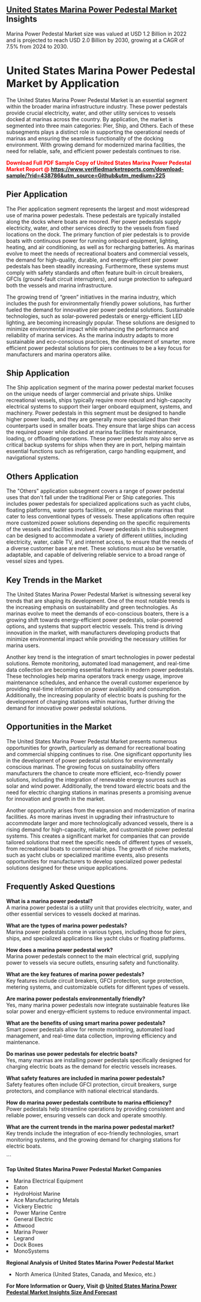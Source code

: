 <h2><a href="https://www.verifiedmarketreports.com/download-sample/?rid=438786&amp;utm_source=Github&amp;utm_medium=225" target="_blank">United States Marina Power Pedestal Market</a> Insights</h2><p>Marina Power Pedestal Market size was valued at USD 1.2 Billion in 2022 and is projected to reach USD 2.0 Billion by 2030, growing at a CAGR of 7.5% from 2024 to 2030.</p><p> <h1>United States Marina Power Pedestal Market by Application</h1> <p>The United States Marina Power Pedestal Market is an essential segment within the broader marina infrastructure industry. These power pedestals provide crucial electricity, water, and other utility services to vessels docked at marinas across the country. By application, the market is segmented into three main categories: Pier, Ship, and Others. Each of these subsegments plays a distinct role in supporting the operational needs of marinas and ensuring the seamless functionality of the docking environment. With growing demand for modernized marina facilities, the need for reliable, safe, and efficient power pedestals continues to rise.</p> <p><b><p><span class=""><span style="color: #ff0000;"><strong>Download Full PDF Sample Copy of United States Marina Power Pedestal Market Report</strong> @ </span><a href="https://www.verifiedmarketreports.com/download-sample/?rid=438786&amp;utm_source=Github&amp;utm_medium=225" target="_blank">https://www.verifiedmarketreports.com/download-sample/?rid=438786&amp;utm_source=Github&amp;utm_medium=225</a></span></p></b></p> <h2>Pier Application</h2> <p>The Pier application segment represents the largest and most widespread use of marina power pedestals. These pedestals are typically installed along the docks where boats are moored. Pier power pedestals supply electricity, water, and other services directly to the vessels from fixed locations on the dock. The primary function of pier pedestals is to provide boats with continuous power for running onboard equipment, lighting, heating, and air conditioning, as well as for recharging batteries. As marinas evolve to meet the needs of recreational boaters and commercial vessels, the demand for high-quality, durable, and energy-efficient pier power pedestals has been steadily increasing. Furthermore, these systems must comply with safety standards and often feature built-in circuit breakers, GFCIs (ground-fault circuit interrupters), and surge protection to safeguard both the vessels and marina infrastructure.</p> <p>The growing trend of “green” initiatives in the marina industry, which includes the push for environmentally friendly power solutions, has further fueled the demand for innovative pier power pedestal solutions. Sustainable technologies, such as solar-powered pedestals or energy-efficient LED lighting, are becoming increasingly popular. These solutions are designed to minimize environmental impact while enhancing the performance and reliability of marina services. As the marina industry adapts to more sustainable and eco-conscious practices, the development of smarter, more efficient power pedestal solutions for piers continues to be a key focus for manufacturers and marina operators alike.</p> <h2>Ship Application</h2> <p>The Ship application segment of the marina power pedestal market focuses on the unique needs of larger commercial and private ships. Unlike recreational vessels, ships typically require more robust and high-capacity electrical systems to support their larger onboard equipment, systems, and machinery. Power pedestals in this segment must be designed to handle higher power loads, and they are generally more specialized than their counterparts used in smaller boats. They ensure that large ships can access the required power while docked at marina facilities for maintenance, loading, or offloading operations. These power pedestals may also serve as critical backup systems for ships when they are in port, helping maintain essential functions such as refrigeration, cargo handling equipment, and navigational systems.</p> <pGiven the larger energy needs and complex requirements of ships, power pedestals in this subsegment are often designed with additional features to accommodate specific onboard systems. Moreover, because many of these ships are commercial vessels or cruise ships, there is an increasing emphasis on safety and regulatory compliance. The growing demand for cruise tourism and global shipping activities presents significant opportunities for manufacturers of power pedestals to develop more advanced, high-performance solutions. This includes the integration of advanced features such as automated load management, fault detection systems, and remote monitoring capabilities to ensure optimal performance even during extended docking periods.</p> <h2>Others Application</h2> <p>The "Others" application subsegment covers a range of power pedestal uses that don't fall under the traditional Pier or Ship categories. This includes power pedestals for specialized applications such as yacht clubs, floating platforms, water sports facilities, or smaller private marinas that cater to less conventional types of vessels. These applications often require more customized power solutions depending on the specific requirements of the vessels and facilities involved. Power pedestals in this subsegment can be designed to accommodate a variety of different utilities, including electricity, water, cable TV, and internet access, to ensure that the needs of a diverse customer base are met. These solutions must also be versatile, adaptable, and capable of delivering reliable service to a broad range of vessel sizes and types.</p> <pThe "Others" segment also includes the growing trend of marina expansion into eco-friendly, sustainable facilities. These newer types of marinas often focus on green technologies, offering power pedestals that can charge electric boats, support water reclamation systems, or supply renewable energy through wind and solar power. As more marinas and dock facilities look to integrate environmentally sustainable practices, the demand for power pedestals that align with these goals continues to rise. Manufacturers are increasingly focusing on providing energy-efficient solutions that support these greener, more sustainable operations, contributing to the growth of the "Others" subsegment within the market.</p> <h2>Key Trends in the Market</h2> <p>The United States Marina Power Pedestal Market is witnessing several key trends that are shaping its development. One of the most notable trends is the increasing emphasis on sustainability and green technologies. As marinas evolve to meet the demands of eco-conscious boaters, there is a growing shift towards energy-efficient power pedestals, solar-powered options, and systems that support electric vessels. This trend is driving innovation in the market, with manufacturers developing products that minimize environmental impact while providing the necessary utilities for marina users.</p> <p>Another key trend is the integration of smart technologies in power pedestal solutions. Remote monitoring, automated load management, and real-time data collection are becoming essential features in modern power pedestals. These technologies help marina operators track energy usage, improve maintenance schedules, and enhance the overall customer experience by providing real-time information on power availability and consumption. Additionally, the increasing popularity of electric boats is pushing for the development of charging stations within marinas, further driving the demand for innovative power pedestal solutions.</p> <h2>Opportunities in the Market</h2> <p>The United States Marina Power Pedestal Market presents numerous opportunities for growth, particularly as demand for recreational boating and commercial shipping continues to rise. One significant opportunity lies in the development of power pedestal solutions for environmentally conscious marinas. The growing focus on sustainability offers manufacturers the chance to create more efficient, eco-friendly power solutions, including the integration of renewable energy sources such as solar and wind power. Additionally, the trend toward electric boats and the need for electric charging stations in marinas presents a promising avenue for innovation and growth in the market.</p> <p>Another opportunity arises from the expansion and modernization of marina facilities. As more marinas invest in upgrading their infrastructure to accommodate larger and more technologically advanced vessels, there is a rising demand for high-capacity, reliable, and customizable power pedestal systems. This creates a significant market for companies that can provide tailored solutions that meet the specific needs of different types of vessels, from recreational boats to commercial ships. The growth of niche markets, such as yacht clubs or specialized maritime events, also presents opportunities for manufacturers to develop specialized power pedestal solutions designed for these unique applications.</p> <h2>Frequently Asked Questions</h2> <p><b>What is a marina power pedestal?</b><br> A marina power pedestal is a utility unit that provides electricity, water, and other essential services to vessels docked at marinas.</p> <p><b>What are the types of marina power pedestals?</b><br> Marina power pedestals come in various types, including those for piers, ships, and specialized applications like yacht clubs or floating platforms.</p> <p><b>How does a marina power pedestal work?</b><br> Marina power pedestals connect to the main electrical grid, supplying power to vessels via secure outlets, ensuring safety and functionality.</p> <p><b>What are the key features of marina power pedestals?</b><br> Key features include circuit breakers, GFCI protection, surge protection, metering systems, and customizable outlets for different types of vessels.</p> <p><b>Are marina power pedestals environmentally friendly?</b><br> Yes, many marina power pedestals now integrate sustainable features like solar power and energy-efficient systems to reduce environmental impact.</p> <p><b>What are the benefits of using smart marina power pedestals?</b><br> Smart power pedestals allow for remote monitoring, automated load management, and real-time data collection, improving efficiency and maintenance.</p> <p><b>Do marinas use power pedestals for electric boats?</b><br> Yes, many marinas are installing power pedestals specifically designed for charging electric boats as the demand for electric vessels increases.</p> <p><b>What safety features are included in marina power pedestals?</b><br> Safety features often include GFCI protection, circuit breakers, surge protectors, and compliance with national electrical standards.</p> <p><b>How do marina power pedestals contribute to marina efficiency?</b><br> Power pedestals help streamline operations by providing consistent and reliable power, ensuring vessels can dock and operate smoothly.</p> <p><b>What are the current trends in the marina power pedestal market?</b><br> Key trends include the integration of eco-friendly technologies, smart monitoring systems, and the growing demand for charging stations for electric boats.</p> ```</p><p><strong>Top United States Marina Power Pedestal Market Companies</strong></p><div data-test-id=""><p><li>Marina Electrical Equipment</li><li> Eaton</li><li> HydroHoist Marine</li><li> Ace Manufacturing Metals</li><li> Vickery Electric</li><li> Power Marine Centre</li><li> General Electric</li><li> Attwood</li><li> Marina Power</li><li> Legrand</li><li> Dock Boxes</li><li> MonoSystems</li></p><div><strong>Regional Analysis of&nbsp;United States Marina Power Pedestal Market</strong></div><ul><li dir="ltr"><p dir="ltr">North America&nbsp;(United States, Canada, and Mexico, etc.)</p></li></ul><p><strong>For More Information or Query, Visit @&nbsp;</strong><strong><a href="https://www.verifiedmarketreports.com/product/marina-power-pedestal-market/?utm_source=Github&amp;utm_medium=225" target="_blank">United States Marina Power Pedestal Market Insights Size And Forecast</a></strong></p></div>
